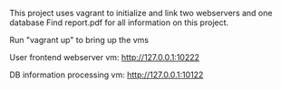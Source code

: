 This project uses vagrant to initialize and link two webservers and one database 
Find report.pdf for all information on this project.

 Run "vagrant up" to bring up the vms
 
 User frontend webserver vm: http://127.0.0.1:10222
 
 DB information processing vm: http://127.0.0.1:10122
